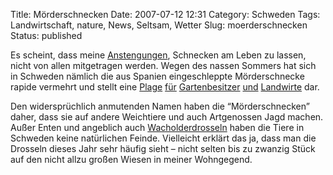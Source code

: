 Title: Mörderschnecken
Date: 2007-07-12 12:31
Category: Schweden
Tags: Landwirtschaft, nature, News, Seltsam, Wetter
Slug: moerderschnecken
Status: published

Es scheint, dass meine
[Anstengungen](http://www.fiket.de/2007/07/09/weinbergschnecken/),
Schnecken am Leben zu lassen, nicht von allen mitgetragen werden. Wegen
des nassen Sommers hat sich in Schweden nämlich die aus Spanien
eingeschleppte Mörderschnecke rapide vermehrt und stellt eine
[Plage](http://www.fiket.de/2007/07/09/weinbergschnecken/#comment-28031)
[für](http://www.sr.se/cgi-bin/uppland/nyheter/artikel.asp?artikel=1472962)
[Gartenbesitzer](http://www2.unt.se/article/1,,MC=70-AV_ID=632396,00.html?f=10)
[und](http://www.sr.se/cgi-bin/ekot/artikel.asp?Artikel=1473853)
[Landwirte](http://www.sr.se/kronoberg/nyheter/artikel.asp?artikel=1467259)
dar.

Den widersprüchlich anmutenden Namen haben die “Mörderschnecken” daher,
dass sie auf andere Weichtiere und auch Artgenossen Jagd machen. Außer
Enten und angeblich auch
[Wacholderdrosseln](http://de.wikipedia.org/wiki/Wacholderdrossel) haben
die Tiere in Schweden keine natürlichen Feinde. Vielleicht erklärt das
ja, dass man die Drosseln dieses Jahr sehr häufig sieht – nicht selten
bis zu zwanzig Stück auf den nicht allzu großen Wiesen in meiner
Wohngegend.

